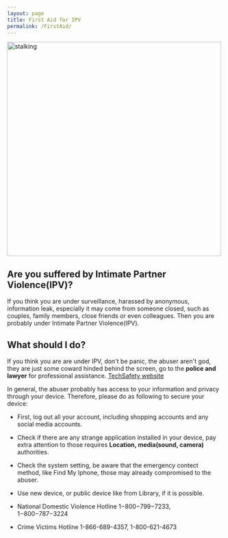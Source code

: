 ```yaml
---
layout: page
title: First Aid for IPV
permalink: /FirstAid/
---
```


<img src="/images/apps.jpg" alt="stalking" width="500" height="500" />

<h2>Are you suffered by Intimate Partner Violence(IPV)?</h2>
If you think you are under surveillance, harassed by anonymous, information leak, especially it may come from someone closed, such as couples, family members, close friends or even colleagues. Then you are probably under Intimate Partner Violence(IPV).

<h2>What should I do?</h2>
If you think you are are under IPV, don't be panic, the abuser aren't god, they are just some coward hinded behind the screen, go to the <strong>police and lawyer</strong> for professional assistance. <a href="http://TechSafety.org/resources"> TechSafety website </a>

In general, the abuser probably has access to your information and privacy through your device. Therefore, please do as following to secure your device:

- First, log out all your account, including shopping accounts and any social media accounts.

- Check if there are any strange application installed in your device, pay extra attention to those requires <strong>Location, media(sound, camera)</strong> authorities.

- Check the system setting, be aware that the emergency contect method, like Find My Iphone, those may already compromised to the abuser.

- Use new device, or public device like from Library, if it is possible.

- National Domestic Violence Hotline 1−800−799−7233, 1−800−787−3224
- Crime Victims Hotline 1-866-689-4357, 1-800-621-4673
